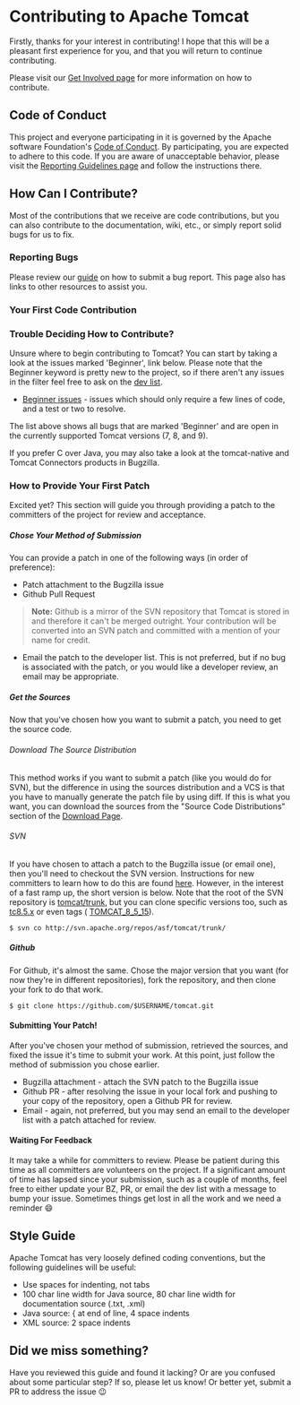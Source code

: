 # Contributing to Apache Tomcat

Firstly, thanks for your interest in contributing! I hope that this will be a
pleasant first experience for you, and that you will return to continue
contributing.

Please visit our [Get Involved page](https://tomcat.apache.org/getinvolved.html)
for more information on how to contribute.

## Code of Conduct

This project and everyone participating in it is governed by the Apache
software Foundation's
[Code of Conduct](https://www.apache.org/foundation/policies/conduct.html). By
participating, you are expected to adhere to this code. If you are aware of
unacceptable behavior, please visit the
[Reporting Guidelines page](https://www.apache.org/foundation/policies/conduct.html#reporting-guidelines)
and follow the instructions there.

## How Can I Contribute?

Most of the contributions that we receive are code contributions, but you can
also contribute to the documentation, wiki, etc., or simply report solid bugs
for us to fix.

### Reporting Bugs

Please review our [guide](https://tomcat.apache.org/bugreport.html) on how to
submit a bug report. This page also has links to other resources to assist
you.

### Your First Code Contribution

### Trouble Deciding How to Contribute?

Unsure where to begin contributing to Tomcat? You can start by taking a look at
the issues marked 'Beginner', link below. Please note that the Beginner keyword
is pretty new to the project, so if there aren't any issues in the filter feel
free to ask on the [dev list](https://tomcat.apache.org/lists.html#tomcat-dev).

* [Beginner issues](https://bz.apache.org/bugzilla/buglist.cgi?bug_status=NEW&bug_status=ASSIGNED&bug_status=REOPENED&bug_status=NEEDINFO&keywords=Beginner&keywords_type=allwords&list_id=160824&product=Tomcat%207&product=Tomcat%208&product=Tomcat%209&query_format=advanced) -
issues which should only require a few lines of code, and a test or two to
resolve.

The list above shows all bugs that are marked 'Beginner' and are open in the
currently supported Tomcat versions (7, 8, and 9).

If you prefer C over Java, you may also take a look at the tomcat-native and
Tomcat Connectors products in Bugzilla.

### How to Provide Your First Patch

Excited yet? This section will guide you through providing a patch to the
committers of the project for review and acceptance.

##### Chose Your Method of Submission

You can provide a patch in one of the following ways (in order of preference):

* Patch attachment to the Bugzilla issue
* Github Pull Request
> **Note:** Github is a mirror of the SVN repository that Tomcat is stored in
and therefore it can't be merged outright. Your contribution will be converted
into an SVN patch and committed with a mention of your name for credit.
* Email the patch to the developer list. This is not preferred, but if no bug
is associated with the patch, or you would like a developer review, an email
may be appropriate.

##### Get the Sources

Now that you've chosen how you want to submit a patch, you need to get the
source code.

###### Download The Source Distribution

This method works if you want to submit a patch (like you would do for SVN), but
the difference in using the sources distribution and a VCS is that you have to
manually generate the patch file by using diff. If this is what you want, you
can download the sources from the "Source Code Distributions" section of the
[Download Page](https://tomcat.apache.org/download-90.cgi).

###### SVN

If you have chosen to attach a patch to the Bugzilla issue (or email
one), then you'll need to checkout the SVN version. Instructions for new
committers to learn how to do this are found
[here](https://www.apache.org/dev/contributors.html#svnbasics). However, in the
interest of a fast ramp up, the short version is below. Note that the root of
the SVN repository is
[tomcat/trunk](http://svn.apache.org/repos/asf/tomcat/trunk),
but you can clone specific versions too, such as
[tc8.5.x](http://svn.apache.org/repos/asf/tomcat/tc8.5.x/trunk/) or even tags (
[TOMCAT_8_5_15](http://svn.apache.org/repos/asf/tomcat/tc8.5.x/tags/TOMCAT_8_5_15/)).

```
$ svn co http://svn.apache.org/repos/asf/tomcat/trunk/
```

##### Github

For Github, it's almost the same. Chose the major version that you want (for
now they're in different repositories), fork the repository, and then clone
your fork to do that work.

```
$ git clone https://github.com/$USERNAME/tomcat.git
```

#### Submitting Your Patch!

After you've chosen your method of submission, retrieved the sources, and
fixed the issue it's time to submit your work. At this point, just follow
the method of submission you chose earlier.

* Bugzilla attachment - attach the SVN patch to the Bugzilla issue
* Github PR - after resolving the issue in your local fork and pushing to your
copy of the repository, open a Github PR for review.
* Email - again, not preferred, but you may send an email to the developer list
with a patch attached for review.

#### Waiting For Feedback

It may take a while for committers to review. Please be patient during this
time as all committers are volunteers on the project. If a significant amount
of time has lapsed since your submission, such as a couple of months, feel free
to either update your BZ, PR, or email the dev list with a message to bump your
issue. Sometimes things get lost in all the work and we need a reminder :smile:

## Style Guide

Apache Tomcat has very loosely defined coding conventions, but the following
guidelines will be useful:

* Use spaces for indenting, not tabs
* 100 char line width for Java source, 80 char line width for documentation
source (.txt, .xml)
* Java source: { at end of line, 4 space indents
* XML source: 2 space indents

## Did we miss something?

Have you reviewed this guide and found it lacking? Or are you confused about
some particular step? If so, please let us know! Or better yet, submit a PR to
address the issue :wink:
